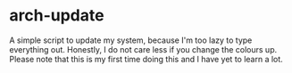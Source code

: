 # arch-update
A simple script to update my system, because I'm too lazy to type everything out.
Honestly, I do not care less if you change the colours up.
Please note that this is my first time doing this and I have yet to learn a lot.
